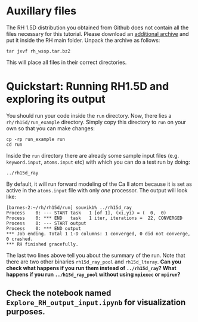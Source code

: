 # Auxillary files

The RH 1.5D distribution you obtained from Github does not contain all the files necessary for this tutorial. Please download an [additional archive](https://github.com/souvikita/RH15D_WSSP/blob/main/rh_wssp.tar.bz2) and put it inside the RH main folder. Unpack the archive as follows:

`tar jxvf rh_wssp.tar.bz2`

This will place all files in their correct directories.

# Quickstart: Running RH1.5D and exploring its output

You should run your code inside the `run` directory. Now, there lies a `rh/rh15d/run_example` directory. Simply copy this directory to `run` on your own so that you can make changes:

```
cp -rp run_example run
cd run
```
Inside the `run` directory there are already some sample input files (e.g. `keyword.input`, `atoms.input` etc) with which you can do a test run by doing:
```
../rh15d_ray
```
By default, it will run forward modeling of the Ca II atom because it is set as active in the `atoms.input` file with only _one_ processor. The output will look like:

```
[barnes-2:~/rh/rh15d/run] souvikb% ../rh15d_ray
Process    0: --- START task   1 [of 1], (xi,yi) = (  0,  0)
Process    0: *** END   task   1 iter, iterations =  22, CONVERGED
Process    0: --- START output
Process    0: *** END output
*** Job ending. Total 1 1-D columns: 1 converged, 0 did not converge, 0 crashed.
*** RH finished gracefully.
```
The last two lines above tell you about the summary of the run. Note that there are two other binaries `rh15d_ray_pool` and `rh15d_lteray`. **Can you check what happens if you run them instead of `../rh15d_ray`? What happens if you run `../h15d_ray_pool` without using `mpiexec` or `mpirun`?**

## Check the notebook named `Explore_RH_output_input.ipynb` for visualization purposes.
